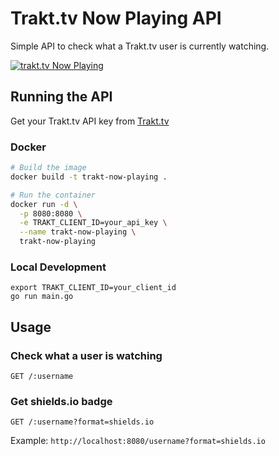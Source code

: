 # Trakt.tv Now Playing API

Simple API to check what a Trakt.tv user is currently watching.

[![trakt.tv Now Playing](https://img.shields.io/endpoint?url=https://trakt.alexraskin.com/alexraskin?format=shields.io)](https://github.com/alexraskin/trakt-tv-now-playing)


## Running the API

Get your Trakt.tv API key from [Trakt.tv](https://trakt.tv/oauth/applications)

### Docker
```bash
# Build the image
docker build -t trakt-now-playing .

# Run the container
docker run -d \
  -p 8080:8080 \
  -e TRAKT_CLIENT_ID=your_api_key \
  --name trakt-now-playing \
  trakt-now-playing
```

### Local Development
```
export TRAKT_CLIENT_ID=your_client_id
go run main.go
```

## Usage

### Check what a user is watching
```
GET /:username
```

### Get shields.io badge
```
GET /:username?format=shields.io
```

Example: `http://localhost:8080/username?format=shields.io` 